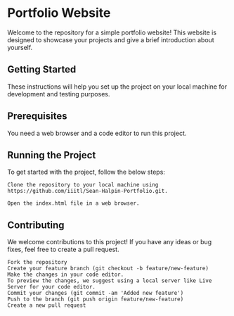 # Portfolio Website

Welcome to the repository for a simple portfolio website! This website is designed to showcase your projects and give a brief introduction about yourself.
## Getting Started

These instructions will help you set up the project on your local machine for development and testing purposes.
## Prerequisites

You need a web browser and a code editor to run this project.
## Running the Project

To get started with the project, follow the below steps:

    Clone the repository to your local machine using https://github.com/iiitl/Sean-Halpin-Portfolio.git.

    Open the index.html file in a web browser.

## Contributing

We welcome contributions to this project! If you have any ideas or bug fixes, feel free to create a pull request.

    Fork the repository
    Create your feature branch (git checkout -b feature/new-feature)
    Make the changes in your code editor.
    To preview the changes, we suggest using a local server like Live Server for your code editor.
    Commit your changes (git commit -am 'Added new feature')
    Push to the branch (git push origin feature/new-feature)
    Create a new pull request
